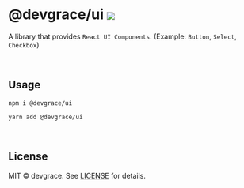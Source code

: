 # @devgrace/ui <img align="center" src="https://img.shields.io/npm/v/@devgrace/ui.svg" />

A library that provides `React UI Components`. (Example: `Button`, `Select`, `Checkbox`) 

<br />

## Usage
```shell
npm i @devgrace/ui
```

```shell
yarn add @devgrace/ui
```

<br />

## License
MIT © devgrace. See [LICENSE](../../LICENSE) for details.

<br />